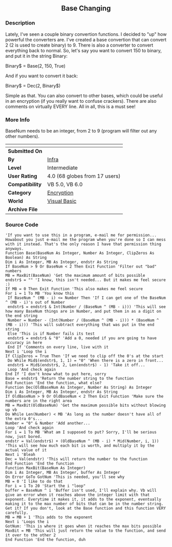﻿<div align="center">

## Base Changing


</div>

### Description

Lately, I've seen a couple binary convertion functions. I decided to "up" how powerful the converters are. I've created a base convertion that can convert 2 (2 is used to create binary) to 9. There is also a converter to convert everything back to normal. So, let's say you want to convert 150 to binary, and put it in the string Binary:

Binary$ = Base(2, 150, True)

And if you want to convert it back:

Binary$ = Dec(2, Binary$)

Simple as that. You can also convert to other bases, which could be useful in an encryption (if you really want to confuse crackers). There are also comments on virtually EVERY line. All in all, this is a must see!
 
### More Info
 
BaseNum needs to be an integer, from 2 to 9 (program will filter out any other numbers).


<span>             |<span>
---                |---
**Submitted On**   |
**By**             |[Infra](https://github.com/Planet-Source-Code/PSCIndex/blob/master/ByAuthor/infra.md)
**Level**          |Intermediate
**User Rating**    |4.0 (68 globes from 17 users)
**Compatibility**  |VB 5\.0, VB 6\.0
**Category**       |[Encryption](https://github.com/Planet-Source-Code/PSCIndex/blob/master/ByCategory/encryption__1-48.md)
**World**          |[Visual Basic](https://github.com/Planet-Source-Code/PSCIndex/blob/master/ByWorld/visual-basic.md)
**Archive File**   |[](https://github.com/Planet-Source-Code/infra-base-changing__1-5320/archive/master.zip)





### Source Code

```
'If you want to use this in a program, e-mail me for permission... Howabout you just e-mail me the program when you're done so I can mess with it instead. That's the only reason I have that permission thing anyways.
Function Base(BaseNum As Integer, Number As Integer, ClipZeros As Boolean) As String
Dim i As Integer, MB As Integer, endstr As String
If BaseNum > 9 Or BaseNum < 2 Then Exit Function 'Filter out "bad" numbers
MB = MaxBit(BaseNum) 'Get the maximum amount of bits possible
endstr$ = "" 'I know, this isn't needed... But it makes me feel secure :)
If MB = 0 Then Exit Function 'This also makes me feel secure
For i = 1 To MB 'You know this
 If BaseNum ^ (MB - i) <= Number Then 'If I can get one of the BaseNum ^ (MB - i)'s out of Number
 endstr$ = endstr$ & Int(Number / (BaseNum ^ (MB - i))) 'This will see how many BaseNum things are in Number, and put them in as a digit on the end string
 Number = Number - (Int(Number / (BaseNum ^ (MB - i))) * (BaseNum ^ (MB - i))) 'This will subtract everything that was put in the end string
 Else 'This is if Number fails its test
 endstr$ = endstr$ & "0" 'Add a 0, needed if you are going to have accuracy in here
 End If 'Comments on every line, live with it
Next i 'Loop the i
If ClipZeros = True Then 'If we need to clip off the 0's at the start
 Do While Mid$(endstr$, 1, 1) = "0" 'When there is a zero in front...
 endstr$ = Mid$(endstr$, 2, Len(endstr$) - 1) 'Take it off...
 Loop 'And check again
End If 'I don't know what to put here, sorry
Base = endstr$ 'Return the number string to the function
End Function 'End the function, what else?
Function Dec(OldBaseNum As Integer, Number As String) As Integer
Dim i As Integer, MB As Integer, endstr As String
If OldBaseNum > 9 Or OldBaseNum < 2 Then Exit Function 'Make sure the numbers are in the right area
MB = MaxBit(OldBaseNum) 'Get the maximum possible bits without blowing up vb
Do While Len(Number) < MB 'As long as the number doesn't have all of the extra 0's...
Number = "0" & Number 'Add another...
Loop 'And check again
For i = 1 To MB 'What am I supposed to put? Sorry, I'll be serious now, just bored.
endstr = Val(endstr$) + (OldBaseNum ^ (MB - i) * Mid(Number, i, 1)) 'This will see how much each bit is worth, and multiply it by the actual value of it
Next i 'Bleah
Dec = Val(endstr) 'This will return the number to the function
End Function 'End the function
Function MaxBit(BaseNum As Integer)
Dim i As Integer, MB As Integer, buffer As Integer
On Error GoTo GotNum 'This is needed, you'll see why
MB = 0 'I like to do that
For i = 1 To 20 'Start the i "loop"
buffer = BaseNum ^ i 'Buffer isn't used, I'll explain why. Vb will give an error when it reaches above the integer limit with that exponent. Everytime it makes it, it adds to the exponent, eventually making it to the max number of bits that can be in the number string. Get it? If you don't, look at the Base function and this function VERY carefully.
MB = MB + 1 'This adds to the exponent
Next i 'Loops the i
GotNum: 'This is where it goes when it reaches the max bits possible
MaxBit = MB 'This will just return the value to the function, and send it over to the other 2
End Function 'End the function, duh
```

